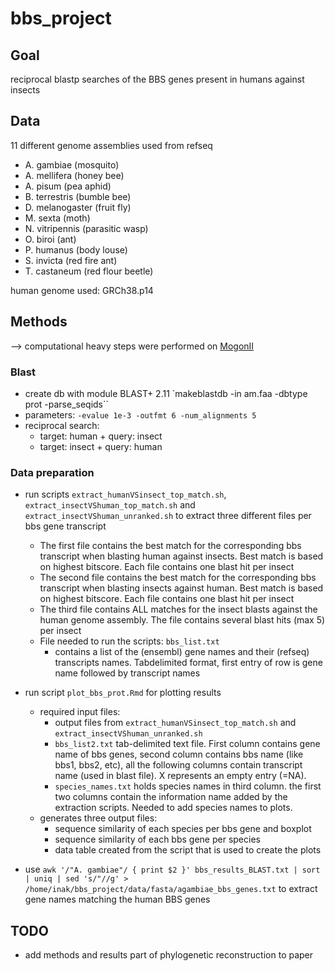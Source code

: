 # bbs_project
## Goal
reciprocal blastp searches of the BBS genes present in humans against insects

## Data
11 different genome assemblies used from refseq

- A. gambiae (mosquito)
- A. mellifera (honey bee)
- A. pisum (pea aphid)
- B. terrestris (bumble bee)
- D. melanogaster (fruit fly)
- M. sexta (moth)
- N. vitripennis (parasitic wasp)
- O. biroi (ant)
- P. humanus (body louse)
- S. invicta (red fire ant)
- T. castaneum (red flour beetle)


human genome used: GRCh38.p14

## Methods
--> computational heavy steps were performed on [MogonII](https://hpc.uni-mainz.de/high-performance-computing/systeme/#MOGON_II-Cluster)

### Blast
- create db with module BLAST+ 2.11 `makeblastdb -in am.faa -dbtype prot -parse_seqids``
- parameters: `-evalue 1e-3 -outfmt 6 -num_alignments 5`
- reciprocal search:
    - target: human + query: insect
    - target: insect + query: human

### Data preparation
- run scripts `extract_humanVSinsect_top_match.sh`, `extract_insectVShuman_top_match.sh` and `extract_insectVShuman_unranked.sh` to extract three different files per bbs gene transcript
    - The first file contains the best match for the corresponding bbs transcript when blasting human against insects. Best match is based on highest bitscore. Each file contains one blast hit per insect
    - The second file contains the best match for the corresponding bbs transcript when blasting insects against human. Best match is based on highest bitscore. Each file contains one blast hit per insect
    - The third file contains ALL matches for the insect blasts against the human genome assembly. The file contains several blast hits (max 5) per insect
    - File needed to run the scripts: `bbs_list.txt`
        - contains a list of the (ensembl) gene names and their (refseq) transcripts names. Tabdelimited format, first entry of row is gene name followed by transcript names
- run script `plot_bbs_prot.Rmd` for plotting results
    - required input files:
        - output files from `extract_humanVSinsect_top_match.sh` and `extract_insectVShuman_unranked.sh`
        - `bbs_list2.txt` tab-delimited text file. First column contains gene name of bbs genes, second column contains bbs name (like bbs1, bbs2, etc), all the following columns contain transcript name (used in blast file). X represents an empty entry (=NA).
        - `species_names.txt` holds species names in third column. the first two columns contain the information name added by the extraction scripts. Needed to add species names to plots.
    - generates three output files:
        - sequence similarity of each species per bbs gene and boxplot
        - sequence similarity of each bbs gene per species
        - data table created from the script that is used to create the plots

- use `awk '/"A. gambiae"/ { print $2 }' bbs_results_BLAST.txt | sort | uniq | sed 's/"//g' > /home/inak/bbs_project/data/fasta/agambiae_bbs_genes.txt` to extract gene names matching the human BBS genes


## TODO

- add methods and results part of phylogenetic reconstruction to paper


